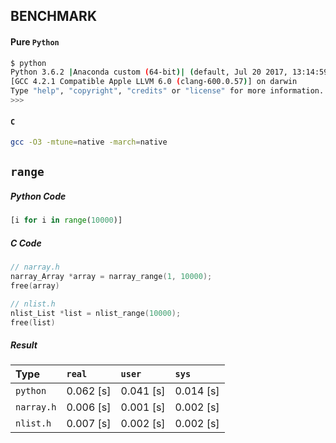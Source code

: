 ## BENCHMARK

#### Pure `Python`
```bash
$ python
Python 3.6.2 |Anaconda custom (64-bit)| (default, Jul 20 2017, 13:14:59)
[GCC 4.2.1 Compatible Apple LLVM 6.0 (clang-600.0.57)] on darwin
Type "help", "copyright", "credits" or "license" for more information.
>>>
```
#### `C`
```bash
gcc -O3 -mtune=native -march=native
```
## `range`

##### Python Code
```python
[i for i in range(10000)]
```

##### C Code
```c
// narray.h
narray_Array *array = narray_range(1, 10000);
free(array)

// nlist.h
nlist_List *list = nlist_range(10000);
free(list)
```

##### Result

| Type | `real` | `user` | `sys` |
|:-----|:-------|:-------|:------|
| `python` | 0.062 [s]| 0.041 [s]| 0.014 [s] |
| `narray.h` | 0.006 [s]| 0.001 [s]| 0.002 [s] |
| `nlist.h` | 0.007 [s]| 0.002 [s]| 0.002 [s] |




